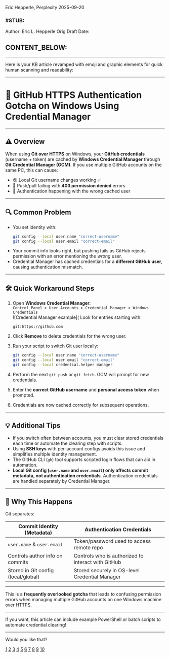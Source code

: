 Eric Hepperle, Perplexity 2025-09-20


### #STUB: 

Author: Eric L. Hepperle
Orig Draft Date:



## CONTENT_BELOW: ##

---









Here is your KB article revamped with emoji and graphic elements for quick human scanning and readability:

***

# 📌 GitHub HTTPS Authentication Gotcha on Windows Using Credential Manager

***

## ⚠️ Overview

When using **Git over HTTPS** on Windows, your **GitHub credentials** (username + token) are cached by **Windows Credential Manager** through **Git Credential Manager (GCM)**. If you use multiple GitHub accounts on the same PC, this can cause:

- 😕 Local Git username changes working ✅  
- 🚫 Push/pull failing with **403 permission denied** errors  
- 🔑 Authentication happening with the wrong cached user  

***

## 🔍 Common Problem

- You set identity with:  
  ```bash
  git config --local user.name "correct-username"
  git config --local user.email "correct-email"
  ```
- Your commit info looks right, but pushing fails as GitHub rejects permission with an error mentioning the *wrong* user.
- Credential Manager has cached credentials for a **different GitHub user**, causing authentication mismatch.

***

## 🛠️ Quick Workaround Steps

1. Open **Windows Credential Manager**:  
   `Control Panel > User Accounts > Credential Manager > Windows Credentials`  
   ![Credential Manager example]( Look for entries starting with:  
   ```
   git:https://github.com
   ```
3. Click **Remove** to delete credentials for the wrong user.

4. Run your script to switch Git user locally:  
   ```bash
   git config --local user.name "correct-username"
   git config --local user.email "correct-email"
   git config --local credential.helper manager
   ```

5. Perform the next `git push` or `git fetch`. GCM will prompt for new credentials.

6. Enter the **correct GitHub username** and **personal access token** when prompted.

7. Credentials are now cached correctly for subsequent operations.

***

## 💡 Additional Tips

- If you switch often between accounts, you must clear stored credentials each time or automate the clearing step with scripts.
- Using **SSH keys** with per-account configs avoids this issue and simplifies multiple identity management.
- The GitHub CLI (`gh`) tool supports scripted login flows that can aid in automation.
- **Local Git config (`user.name` and `user.email`) only affects commit metadata, not authentication credentials**. Authentication credentials are handled separately by Credential Manager.

***

## 🎯 Why This Happens

Git separates:

| Commit Identity (Metadata)              | Authentication Credentials                         |
| ------------------------------------- | ------------------------------------------------- |
| `user.name` & `user.email`             | Token/password used to access remote repo         |
| Controls author info on commits         | Controls who is authorized to interact with GitHub |
| Stored in Git config (local/global)     | Stored securely in OS-level Credential Manager      |

***

This is a **frequently overlooked gotcha** that leads to confusing permission errors when managing multiple GitHub accounts on one Windows machine over HTTPS.

***

If you want, this article can include example PowerShell or batch scripts to automate credential clearing!

***

Would you like that?

[1](https://www.graphapp.ai/blog/the-ultimate-technical-documentation-template-a-comprehensive-guide)
[2](https://www.guidde.com/blog/writing-effective-and-engaging-technical-documentation-actionable-steps)
[3](https://www.reddit.com/r/msp/comments/1bcz8uj/standard_formatting_for_technical_documentation/)
[4](https://www.archbee.com/blog/visuals-in-technical-documentation)
[5](https://www.docuwriter.ai/posts/format-for-technical-documentation)
[6](https://technicalwriterhq.com/writing/technical-writing/technical-writer-style-guide/)
[7](https://www.heretto.com/blog/visuals-in-technical-documentation)
[8](https://technicalwriterhq.com/documentation/documentation-formatting-examples/)
[9](https://technicalwriterhq.co/create-a-technical-writing-style-guide-a1e1fcb9162c)
[10](https://www.reddit.com/r/technicalwriting/comments/13vdt08/what_are_some_resources_that_illustrate_technical/)